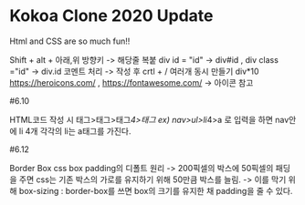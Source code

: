 # Kokoa Clone 2020 Update

Html and CSS are so much fun!!

Shift + alt + 아래,위 방향키 -> 해당줄 복붙
div id = "id" -> div#id , div class ="id" -> div.id
코멘트 처리 -> 작성 후 crtl + /
여러개 동시 만들기 div\*10
https://heroicons.com/ , https://fontawesome.com/ -> 아이콘 참고

#6.10

HTML코드 작성 시 태그>태그>태그*4>태그 ex) nav>ul>li*4>a 로 입력을 하면 nav안에 li 4개 각각의 li는 a태그를 가진다.

#6.12

Border Box
css box padding의 디폴트 원리
-> 200픽셀의 박스에 50픽셀의 패딩을 주면 css는 기존 박스의 가로를 유지하기 위해 50만큼 박스를 늘림. -> 이를 막기 위해 box-sizing : border-box를 쓰면 box의 크기를 유지한 채 padding을 줄 수 있다.
